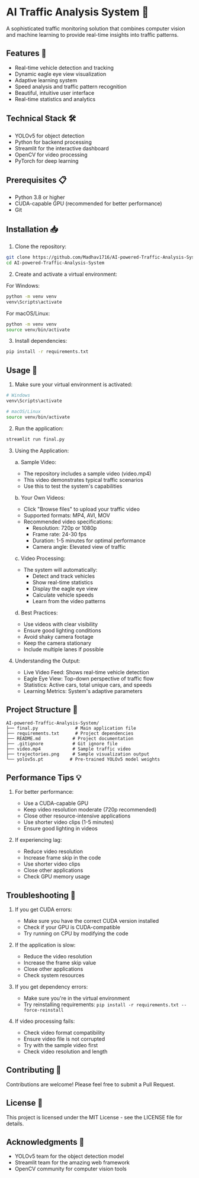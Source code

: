 # AI Traffic Analysis System 🚗

A sophisticated traffic monitoring solution that combines computer vision and machine learning to provide real-time insights into traffic patterns.

## Features 🌟

- Real-time vehicle detection and tracking
- Dynamic eagle eye view visualization
- Adaptive learning system
- Speed analysis and traffic pattern recognition
- Beautiful, intuitive user interface
- Real-time statistics and analytics

## Technical Stack 🛠️

- YOLOv5 for object detection
- Python for backend processing
- Streamlit for the interactive dashboard
- OpenCV for video processing
- PyTorch for deep learning

## Prerequisites 📋

- Python 3.8 or higher
- CUDA-capable GPU (recommended for better performance)
- Git

## Installation 📥

1. Clone the repository:
```bash
git clone https://github.com/Madhav1716/AI-powered-Traffic-Analysis-System.git
cd AI-powered-Traffic-Analysis-System
```

2. Create and activate a virtual environment:

For Windows:
```bash
python -m venv venv
venv\Scripts\activate
```

For macOS/Linux:
```bash
python -m venv venv
source venv/bin/activate
```

3. Install dependencies:
```bash
pip install -r requirements.txt
```

## Usage 🚀

1. Make sure your virtual environment is activated:
```bash
# Windows
venv\Scripts\activate

# macOS/Linux
source venv/bin/activate
```

2. Run the application:
```bash
streamlit run final.py
```

3. Using the Application:

   a. Sample Video:
   - The repository includes a sample video (video.mp4)
   - This video demonstrates typical traffic scenarios
   - Use this to test the system's capabilities

   b. Your Own Videos:
   - Click "Browse files" to upload your traffic video
   - Supported formats: MP4, AVI, MOV
   - Recommended video specifications:
     * Resolution: 720p or 1080p
     * Frame rate: 24-30 fps
     * Duration: 1-5 minutes for optimal performance
     * Camera angle: Elevated view of traffic

   c. Video Processing:
   - The system will automatically:
     * Detect and track vehicles
     * Show real-time statistics
     * Display the eagle eye view
     * Calculate vehicle speeds
     * Learn from the video patterns

   d. Best Practices:
   - Use videos with clear visibility
   - Ensure good lighting conditions
   - Avoid shaky camera footage
   - Keep the camera stationary
   - Include multiple lanes if possible

4. Understanding the Output:
   - Live Video Feed: Shows real-time vehicle detection
   - Eagle Eye View: Top-down perspective of traffic flow
   - Statistics: Active cars, total unique cars, and speeds
   - Learning Metrics: System's adaptive parameters

## Project Structure 📁

```
AI-powered-Traffic-Analysis-System/
├── final.py              # Main application file
├── requirements.txt      # Project dependencies
├── README.md            # Project documentation
├── .gitignore           # Git ignore file
├── video.mp4            # Sample traffic video
├── trajectories.png     # Sample visualization output
└── yolov5s.pt          # Pre-trained YOLOv5 model weights
```

## Performance Tips 💡

1. For better performance:
   - Use a CUDA-capable GPU
   - Keep video resolution moderate (720p recommended)
   - Close other resource-intensive applications
   - Use shorter video clips (1-5 minutes)
   - Ensure good lighting in videos

2. If experiencing lag:
   - Reduce video resolution
   - Increase frame skip in the code
   - Use shorter video clips
   - Close other applications
   - Check GPU memory usage

## Troubleshooting 🔧

1. If you get CUDA errors:
   - Make sure you have the correct CUDA version installed
   - Check if your GPU is CUDA-compatible
   - Try running on CPU by modifying the code

2. If the application is slow:
   - Reduce the video resolution
   - Increase the frame skip value
   - Close other applications
   - Check system resources

3. If you get dependency errors:
   - Make sure you're in the virtual environment
   - Try reinstalling requirements: `pip install -r requirements.txt --force-reinstall`

4. If video processing fails:
   - Check video format compatibility
   - Ensure video file is not corrupted
   - Try with the sample video first
   - Check video resolution and length

## Contributing 🤝

Contributions are welcome! Please feel free to submit a Pull Request.

## License 📄

This project is licensed under the MIT License - see the LICENSE file for details.

## Acknowledgments 🙏

- YOLOv5 team for the object detection model
- Streamlit team for the amazing web framework
- OpenCV community for computer vision tools 